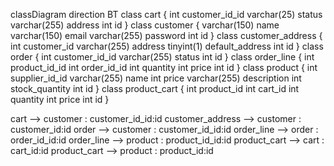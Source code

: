 classDiagram
direction BT
class cart {
   int customer_id_id
   varchar(25) status
   varchar(255) address
   int id
}
class customer {
   varchar(150) name
   varchar(150) email
   varchar(255) password
   int id
}
class customer_address {
   int customer_id
   varchar(255) address
   tinyint(1) default_address
   int id
}
class order {
   int customer_id_id
   varchar(255) status
   int id
}
class order_line {
   int product_id_id
   int order_id_id
   int quantity
   int price
   int id
}
class product {
   int supplier_id_id
   varchar(255) name
   int price
   varchar(255) description
   int stock_quantity
   int id
}
class product_cart {
   int product_id
   int cart_id
   int quantity
   int price
   int id
}

cart  -->  customer : customer_id_id:id
customer_address  -->  customer : customer_id:id
order  -->  customer : customer_id_id:id
order_line  -->  order : order_id_id:id
order_line  -->  product : product_id_id:id
product_cart  -->  cart : cart_id:id
product_cart  -->  product : product_id:id
